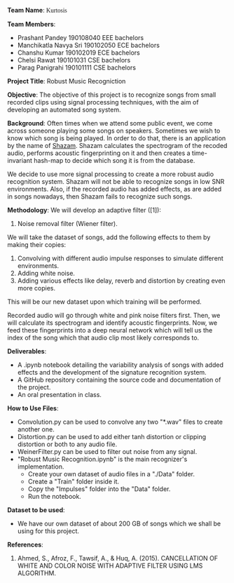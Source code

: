 
**Team Name**:
<span style="font-family: 'Papyrus';"> Kurtosis </span>

**Team Members**:
* Prashant Pandey 190108040 EEE bachelors
* Manchikatla Navya Sri 190102050 ECE bachelors
* Chanshu Kumar 190102019 ECE bachelors
* Chelsi Rawat 190101031 CSE bachelors
* Parag Panigrahi 190101111 CSE bachelors

**Project Title**:
Robust Music Recogniction

**Objective**:
The objective of this project is to recognize songs from small recorded clips using signal processing techniques, with the aim of developing an automated song system.

**Background**:
Often times when we attend some public event, we come across someone playing some songs on speakers. Sometimes we wish to know which song is being played. In order to do that, there is an application by the name of [Shazam](https://www.shazam.com/home). Shazam calculates the spectrogram of the recoded audio, performs acoustic fingerprinting on it and then creates a time-invariant hash-map to decide which song it is from the database.

We decide to use more signal processing to create a more robust audio recognition system. Shazam will not be able to recognize songs in low SNR environments. Also, if the recorded audio has added effects, as are added in songs nowadays, then Shazam fails to recognize such songs.

**Methodology**:
We will develop an adaptive filter ([1]):

1. Noise removal filter (Wiener filter).

We will take the dataset of songs, add the following effects to them by making their copies:

1. Convolving with different audio impulse responses to simulate different environments.
1. Adding white noise.
1. Adding various effects like delay, reverb and distortion by creating even more copies.

This will be our new dataset upon which training will be performed.

Recorded audio will go through white and pink noise filters first. Then, we will calculate its spectrogram and identify acoustic fingerprints. Now, we feed these fingerprints into a deep neural network which will tell us the index of the song which that audio clip most likely corresponds to.

**Deliverables**:
* A .ipynb notebook detailing the variability analysis of songs with added effects and the development of the signature recognition system.
* A GitHub repository containing the source code and documentation of the project.
* An oral presentation in class.

**How to Use Files**:
* Convolution.py can be used to convolve any two "*.wav" files to create another one.
* Distortion.py can be used to add either tanh distortion or clipping distortion or both to any audio file.
* WeinerFilter.py can be used to filter out noise from any signal.
* "Robust Music Recognition.ipynb" is the main recognizer's implementation.
    * Create your own dataset of audio files in a "./Data" folder.
    * Create a "Train" folder inside it.
    * Copy the "Impulses" folder into the "Data" folder.
    * Run the notebook.

**Dataset to be used**:
* We have our own dataset of about 200 GB of songs which we shall be using for this project.

**References**:
1. Ahmed, S., Afroz, F., Tawsif, A., & Huq, A. (2015). CANCELLATION OF WHITE AND COLOR NOISE WITH ADAPTIVE FILTER USING LMS ALGORITHM.
